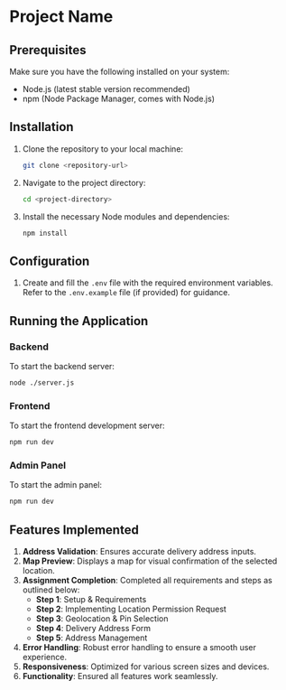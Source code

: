 # Project Name

## Prerequisites

Make sure you have the following installed on your system:
- Node.js (latest stable version recommended)
- npm (Node Package Manager, comes with Node.js)

## Installation

1. Clone the repository to your local machine:
   ```bash
   git clone <repository-url>
   ```

2. Navigate to the project directory:
   ```bash
   cd <project-directory>
   ```

3. Install the necessary Node modules and dependencies:
   ```bash
   npm install
   ```

## Configuration

1. Create and fill the `.env` file with the required environment variables. Refer to the `.env.example` file (if provided) for guidance.


## Running the Application

### Backend
To start the backend server:
```bash
node ./server.js
```

### Frontend
To start the frontend development server:
```bash
npm run dev
```

### Admin Panel
To start the admin panel:
```bash
npm run dev
```

## Features Implemented

1. **Address Validation**: Ensures accurate delivery address inputs.
2. **Map Preview**: Displays a map for visual confirmation of the selected location.
3. **Assignment Completion**: Completed all requirements and steps as outlined below:
   - **Step 1**: Setup & Requirements
   - **Step 2**: Implementing Location Permission Request
   - **Step 3**: Geolocation & Pin Selection
   - **Step 4**: Delivery Address Form
   - **Step 5**: Address Management
4. **Error Handling**: Robust error handling to ensure a smooth user experience.
5. **Responsiveness**: Optimized for various screen sizes and devices.
6. **Functionality**: Ensured all features work seamlessly.


